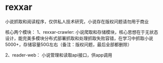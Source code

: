# rexxar
小说抓取和阅读程序，仅供私人技术研究，小说存在版权问题请勿用于商业

核心两个模块：
1、rexxar-crawler: 小说爬取和存储模块，核心思想在于无状态设计，能完美多模块分布式部署抓取和处理抓取失败容错，在学习中抓取小说5000+，存储容量50G左右（备注：版权问题，最后全部都删除）


2、reader-web：  小说管理和读取api接口，供app调用
